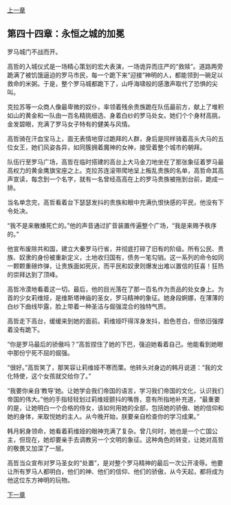 [上一章](43-角斗士的末路.md)

## 第四十四章：永恒之城的加冕

罗马城门不战而开。

高哲的入城仪式是一场精心策划的宏大表演，一场诡异而庄严的“救赎”。道路两旁跪满了被饥饿逼迫的罗马市民，每一个跪下来“迎接”神明的人，都能领到一碗足以救命的米粥。于是，整个罗马城都跪下了，山呼海啸般的感激声取代了恐惧的尖叫。

克拉苏等一众商人像最卑微的奴仆，率领着残余贵族跪在队伍最前方，献上了堆积如山的黄金和一队由一百名精挑细选、身着白纱的罗马处女。她们个个身材高挑，金发碧眼，充满了罗马女子特有的健美与风情。

高哲骑在汗血宝马上，面无表情地穿过跪拜的人群，身后是同样骑着高头大马的五位女王，她们风姿各异，如同簇拥着魔神的女神，接受着整个城市的朝拜。

队伍行至罗马广场，高哲在临时搭建的高台上大马金刀地坐在了那张象征着罗马最高权力的黄金鹰旗宝座之上。克拉苏连滚带爬地呈上叛乱贵族的名单，高哲命其高声宣读，每念到一个名字，就有一名曾经高高在上的罗马贵族被拖到台前，跪成一排。

当名单念完，高哲看着台下瑟瑟发抖的贵族和眼中充满仇恨快感的平民，他没有下令处决。

“我不是来散播死亡的。”他的声音通过扩音装置传遍整个广场，“我是来赐予秩序的。”

他宣布废除共和国，建立大秦罗马行省，并彻底打碎了旧有的阶级。所有公民、贵族、奴隶的身份被重新定义，土地收归国有，债务一笔勾销。这一系列的命令如同一颗颗重磅炸弹，让贵族面如死灰，而平民和奴隶则爆发出难以置信的狂喜！狂热的崇拜达到了顶峰。

高哲冷漠地看着这一切。最后，他的目光落在了那一百名作为贡品的处女身上。为首的少女莉维娅，是维斯塔神庙的圣女，罗马精神的象征。她身段婀娜，在薄薄的白纱下曲线毕露，脸上带着一种圣洁与倔强混合的独特气质。

高哲走下高台，缓缓来到她的面前。莉维娅吓得浑身发抖，脸色苍白，但依旧强撑着没有跪下。

“你是罗马最后的骄傲吗？”高哲捏住了她的下巴，强迫她看着自己。他能看到她眼中那份宁死不屈的倔强。

“很好。”高哲笑了，那笑容让莉维娅不寒而栗。他转头对身边的韩月说道：“我的文化特使，这个女孩就交给你了。”

“我要你亲自‘教导’她。让她学会我们帝国的语言，学习我们帝国的文化，认识我们帝国的伟大。”他的手指轻轻划过莉维娅颤抖的嘴唇，意有所指地补充道，“最重要的是，让她明白一个合格的侍女，该如何用她的全部，包括她的骄傲、她的信仰和她的身体，来取悦她的主人。从今晚开始，朕要亲自检查你的学习成果。”

韩月躬身领命，她看着莉维娅的眼神充满了复杂。曾几何时，她也是一个亡国公主，但现在，她却要亲手去调教另一个文明的象征。这种角色的转变，让她对高哲的敬畏又加深了一层。

高哲当众宣布对罗马圣女的“处置”，是对整个罗马精神的最后一次公开凌辱。他要让所有罗马人都明白，他们的神、他们的信仰、他们的骄傲，从今天起，都将成为他这位东方神明的玩物。

[下一章](45-战利品的分配.md)
